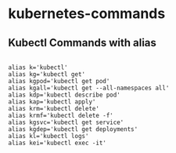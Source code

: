 # kubernetes-commands
## Kubectl Commands with alias

 ```Unix
 
alias k='kubectl'
alias kg='kubectl get'
alias kgpod='kubectl get pod'
alias kgall='kubectl get --all-namespaces all'
alias kdp='kubectl describe pod'
alias kap='kubectl apply'
alias krm='kubectl delete'
alias krmf='kubectl delete -f'
alias kgsvc='kubectl get service'
alias kgdep='kubectl get deployments'
alias kl='kubectl logs'
alias kei='kubectl exec -it'

```
